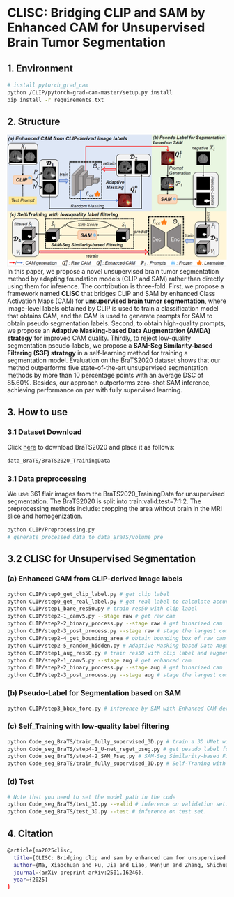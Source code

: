 
# CLISC: Bridging CLIP and SAM by Enhanced CAM for Unsupervised Brain Tumor Segmentation


## 1. Environment
```bash
# install pytorch_grad_cam
python /CLIP/pytorch-grad-cam-master/setup.py install
pip install -r requirements.txt
```

## 2. Structure

![struct](structure/structure.png)
In this paper, we propose a novel unsupervised brain tumor segmentation method by adapting foundation models (CLIP and SAM) rather than directly using them for inference. The contribution is three-fold. First, we propose a framework named **CLISC** that bridges CLIP and SAM by enhanced Class Activation Maps (CAM) for **unsupervised brain tumor segmentation**, where image-level labels obtained by CLIP is used to train a classification model that obtains CAM, and the CAM  is used to generate prompts for SAM to obtain pseudo segmentation labels.  Second, to obtain high-quality prompts, we propose an **Adaptive Masking-based Data Augmentation (AMDA) strategy** for improved CAM quality. Thirdly, to reject low-quality segmentation pseudo-labels, we propose a **SAM-Seg Similarity-based Filtering (S3F) strategy** in a self-learning method for training a segmentation model. Evaluation on the BraTS2020 dataset shows that our method outperforms five state-of-the-art unsupervised segmentation methods by more than 10 percentage points with an average DSC of 85.60\%. Besides, our approach outperforms zero-shot SAM inference, achieving performance on par with fully supervised learning.


## 3. How to use
### 3.1 Dataset Download
Click [here](https://www.kaggle.com/datasets/awsaf49/brats20-dataset-training-validation) to download BraTS2020 and place it as follows:
```bash
data_BraTS/BraTS2020_TrainingData
```
### 3.1 Data preprocessing
We use 361 flair images from the BraTS2020_TrainingData for unsupervised segmentation.
The BraTS2020 is split into train:valid:test=7:1:2. The preprocessing methods include: cropping the area without brain in the MRI slice and homogenization.
```bash
python CLIP/Preprocessing.py
# generate processed data to data_BraTS/volume_pre
```

## 3.2 CLISC for Unsupervised Segmentation
### (a) Enhanced CAM from CLIP-derived image labels
```bash
python CLIP/step0_get_clip_label.py # get clip label
python CLIP/step0_get_real_label.py # get real label to calculate accuracy
python CLIP/step1_bare_res50.py # train res50 with clip label
python CLIP/step2-1_camv5.py --stage raw # get raw cam 
python CLIP/step2-2_binary_process.py --stage raw # get binarized cam
python CLIP/step2-3_post_process.py --stage raw # stage the largest component
python CLIP/step2-4_get_bounding_area # obtain bounding box of raw cam with postprocessing
python CLIP/step2-5_random_hidden.py # Adaptive Masking-based Data Augmentation (AMDA)
python CLIP/step1_aug_res50.py # train res50 with clip label and augmented images
python CLIP/step2-1_camv5.py --stage aug # get enhanced cam 
python CLIP/step2-2_binary_process.py --stage aug # get binarized cam
python CLIP/step2-3_post_process.py --stage aug # stage the largest component
```
### (b) Pseudo-Label for Segmentation based on SAM
```bash
python CLIP/step3_bbox_fore.py # inference by SAM with Enhanced CAM-derived bounding box and points
```

### (c) Self_Training with low-quality label filtering
```bash
python Code_seg_BraTS/train_fully_supervised_3D.py # train a 3D UNet with SAM-derived pseudo label
python Code_seg_BraTS/step4-1_U-net_reget_pseg.py # get pesudo label for traning set by UNet
python Code_seg_BraTS/step4-2_SAM_Pseg.py # SAM-Seg Similarity-based Filtering (S3F)
python Code_seg_BraTS/train_fully_supervised_3D.py # Self-Traning with low-quality label filtering
```

### (d) Test
```bash
# Note that you need to set the model path in the code
python Code_seg_BraTS/test_3D.py --valid # inference on validation set.
python Code_seg_BraTS/test_3D.py --test # inference on test set.
```


## 4. Citation 
```bash
@article{ma2025clisc,
  title={CLISC: Bridging clip and sam by enhanced cam for unsupervised brain tumor segmentation},
  author={Ma, Xiaochuan and Fu, Jia and Liao, Wenjun and Zhang, Shichuan and Wang, Guotai},
  journal={arXiv preprint arXiv:2501.16246},
  year={2025}
}
```